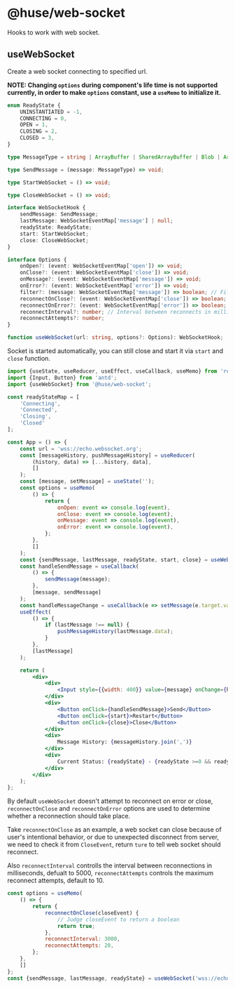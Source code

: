 # @huse/web-socket

Hooks to work with web socket.

## useWebSocket

Create a web socket connecting to specified url.

**NOTE: Changing `options` during component's life time is not supported currently, in order to make `options` constant, use a `useMemo` to initialize it.**

```typescript
enum ReadyState {
    UNINSTANTIATED = -1,
    CONNECTING = 0,
    OPEN = 1,
    CLOSING = 2,
    CLOSED = 3,
}

type MessageType = string | ArrayBuffer | SharedArrayBuffer | Blob | ArrayBufferView;

type SendMessage = (message: MessageType) => void;

type StartWebSocket = () => void;

type CloseWebSocket = () => void;

interface WebSocketHook {
    sendMessage: SendMessage;
    lastMessage: WebSocketEventMap['message'] | null;
    readyState: ReadyState;
    start: StartWebSocket;
    close: CloseWebSocket;
}

interface Options {
    onOpen?: (event: WebSocketEventMap['open']) => void;
    onClose?: (event: WebSocketEventMap['close']) => void;
    onMessage?: (event: WebSocketEventMap['message']) => void;
    onError?: (event: WebSocketEventMap['error']) => void;
    filter?: (message: WebSocketEventMap['message']) => boolean; // Filter message
    reconnectOnClose?: (event: WebSocketEventMap['close']) => boolean; // Return `true` to reconnect
    reconnectOnError?: (event: WebSocketEventMap['error']) => boolean; // Return `true` to reconnect
    reconnectInterval?: number; // Interval between reconnects in milliseconds
    reconnectAttempts?: number;
}

function useWebSocket(url: string, options?: Options): WebSocketHook;
```

Socket is started automatically, you can still close and start it via `start` and `close` function.

```jsx
import {useState, useReducer, useEffect, useCallback, useMemo} from 'react';
import {Input, Button} from 'antd';
import {useWebSocket} from '@huse/web-socket';

const readyStateMap = [
    'Connecting',
    'Connected',
    'Closing',
    'Closed'
];

const App = () => {
    const url = 'wss://echo.websocket.org';
    const [messageHistory, pushMessageHistory] = useReducer(
        (history, data) => [...history, data],
        []
    );
    const [message, setMessage] = useState('');
    const options = useMemo(
        () => {
            return {
                onOpen: event => console.log(event),
                onClose: event => console.log(event),
                onMessage: event => console.log(event),
                onError: event => console.log(event),
            };
        },
        []
    );
    const {sendMessage, lastMessage, readyState, start, close} = useWebSocket(url, options);
    const handleSendMessage = useCallback(
        () => {
            sendMessage(message);
        },
        [message, sendMessage]
    );
    const handleMessageChange = useCallback(e => setMessage(e.target.value), []);
    useEffect(
        () => {
            if (lastMessage !== null) {
                pushMessageHistory(lastMessage.data);
            }
        },
        [lastMessage]
    );

    return (
        <div>
            <div>
                <Input style={{width: 400}} value={message} onChange={handleMessageChange} />
            </div>
            <div>
                <Button onClick={handleSendMessage}>Send</Button>
                <Button onClick={start}>Restart</Button>
                <Button onClick={close}>Close</Button>
            </div>
            <div>
                Message History: {messageHistory.join(',')}
            </div>
            <div>
                Current Status: {readyState} - {readyState >=0 && readyStateMap[readyState]}
            </div>
        </div>
    );
};
```

By default `useWebSocket` doesn't attempt to reconnect on error or close, `reconnectOnClose` and `reconnectOnError` options are used to determine whether a reconnection should take place.

Take `reconnectOnClose` as an example, a web socket can close because of user's intentional behavior, or due to unexpected disconnect from server, we need to check it from `CloseEvent`, return `ture` to tell web socket should reconnect.

Also `reconnectInterval` controlls the interval between reconnections in milliseconds, defualt to 5000, `reconnectAttempts` controls the maximum reconnect attempts, default to 10.

```jsx
const options = useMemo(
    () => {
        return {
            reconnectOnClose(closeEvent) {
                // Judge closeEvent to return a boolean
                return true;
            },
            reconnectInterval: 3000,
            reconnectAttempts: 20,
        };
    },
    []
};
const {sendMessage, lastMessage, readyState} = useWebSocket('wss://echo.websocket.org', options);
```
